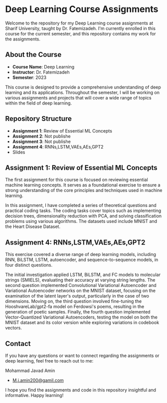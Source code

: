 # Deep Learning Course Assignments

Welcome to the repository for my Deep Learning course assignments at Sharif University, taught by Dr. Fatemizadeh.
I'm currently enrolled in this course for the current semester, and this repository contains my work for the assignments.

## About the Course

- **Course Name**: Deep Learning
- **Instructor**: Dr. Fatemizadeh
- **Semester**: 2023

This course is designed to provide a comprehensive understanding of deep learning and its applications. Throughout the semester, I will be working on various assignments and projects that will cover a wide range of topics within the field of deep learning.

## Repository Structure

- **Assignment 1**: Review of Essential ML Concepts
- **Assignment 2**: Not publishe
- **Assignment 3**: Not publishe
- **Assignment 4**: RNNs,LSTM,VAEs,AEs,GPT2
- Slides

## Assignment 1: Review of Essential ML Concepts

The first assignment for this course is focused on reviewing essential machine learning concepts. It serves as a foundational exercise to ensure a strong understanding of the core principles and techniques used in machine learning.

In this assignment, I have completed a series of theoretical questions and practical coding tasks. The coding tasks cover topics such as implementing decision trees, dimensionality reduction with PCA, and solving classification problems using various algorithms. The datasets used include MNIST and the Heart Disease Dataset.

## Assignment 4: RNNs,LSTM,VAEs,AEs,GPT2
This exercise covered a diverse range of deep learning models, including RNN, BiLSTM, LSTM, autoencoder, and sequence-to-sequence models, in four distinct questions.

The initial investigation applied LSTM, BiLSTM, and FC models to molecular strings (SMIELS), evaluating their accuracy at varying string lengths. The second question implemented Convolutional Variational Autoencoder and Variational Autoencoder networks on the MNIST dataset, focusing on the examination of the latent layer's output, particularly in the case of two dimensions. Moving on, the third question involved fine-tuning the HooshvareLab/gpt2-fa model on Ferdowsi's poems, resulting in the generation of poetic samples. Finally, the fourth question implemented Vector-Quantized Variational Autoencoders, testing the model on both the MNIST dataset and its color version while exploring variations in codebook vectors.


## Contact

If you have any questions or want to connect regarding the assignments or deep learning, feel free to reach out to me:

Mohammad Javad Amin
- M.j.amin200@gamil.com

I hope you find the assignments and code in this repository insightful and informative. Happy learning!
